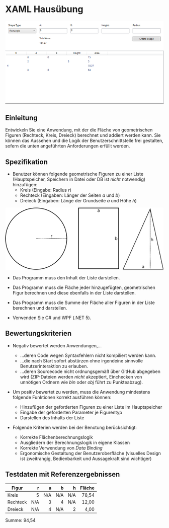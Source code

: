 # XAML Hausübung

![Screenshot](screenshot.png)

## Einleitung

Entwickeln Sie eine Anwendung, mit der die Fläche von geometrischen Figuren (Rechteck, Kreis, Dreieck) berechnet und addiert werden kann. Sie können das Aussehen und die Logik der Benutzerschnittstelle frei gestalten, sofern die unten angeführten Anforderungen erfüllt werden.

## Spezifikation

* Benutzer können folgende geometrische Figuren zu einer Liste (Hauptspeicher, Speichern in Datei oder DB ist *nicht* notwendig) hinzufügen:
  * Kreis (Eingabe: Radius *r*)
  * Rechteck (Eingaben: Länger der Seiten *a* und *b*)
  * Dreieck (Eingaben: Länge der Grundseite *a* und Höhe *h*)

![Figuren](shapes.svg)

* Das Programm muss den Inhalt der Liste darstellen.

* Das Programm muss die Fläche jeder hinzugefügten, geometrischen Figur berechnen und diese ebenfalls in der Liste darstellen.

* Das Programm muss die Summe der Fläche aller Figuren in der Liste berechnen und darstellen.

* Verwenden Sie C# und WPF (.NET 5).

## Bewertungskriterien

* Negativ bewertet werden Anwendungen,...
  * ...deren Code wegen Syntaxfehlern nicht kompiliert werden kann.
  * ...die nach Start sofort abstürzen ohne irgendeine sinnvolle Benutzerinteraktion zu erlauben.
  * ...deren Sourcecode nicht ordnungsgemäß über GitHub abgegeben wird (ZIP-Dateien werden *nicht* akzeptiert, Einchecken von unnötigen Ordnern wie *bin* oder *obj* führt zu Punkteabzug).

* Um positiv bewertet zu werden, muss die Anwendung mindestens folgende Funktionen korrekt ausführen können:
  * Hinzufügen der geforderten Figuren zu einer Liste im Hauptspeicher
  * Eingabe der geforderten Parameter je Figurentyp
  * Darstellen des Inhalts der Liste

* Folgende Kriterien werden bei der Benotung berücksichtigt:
  * Korrekte Flächenberechnungslogik
  * Ausgliedern der Berechnungslogik in eigene Klassen
  * Korrekte Verwendung von *Data Binding*
  * Ergonomische Gestaltung der Benutzeroberfläche (visuelles Design ist zweitrangig, Bedienbarkeit und Aussagekraft sind wichtiger)

## Testdaten mit Referenzergebnissen

| Figur    |    r |    a |    b |    h | Fläche |
| -------- | ---: | ---: | ---: | ---: | -----: |
| Kreis    |    5 |  N/A |  N/A |  N/A |  78,54 |
| Rechteck |  N/A |    3 |    4 |  N/A |  12,00 |
| Dreieck  |  N/A |    4 |  N/A |    2 |   4,00 |

Summe: 94,54
